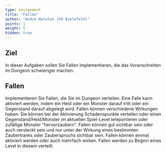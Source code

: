 ```yaml
---
type: assignment
title: "Fallen"
author: "Andre Matutat (FH Bielefeld)"
points: 1
weight: 5
hidden: true
---
```


## Ziel

In dieser Aufgaben sollen Sie Fallen implementieren, die das Voranschreiten im Dungeon schwieriger machen.

## Fallen

Implementieren Sie Fallen, die Sie im Dungeon verteilen. Eine Falle kann
aktiviert werden, indem ein Held oder ein Monster darauf tritt oder ein
Gegenstand darauf abgelegt wird. Fallen können verschiedene Wirkungen
haben: Sie können bei der Aktivierung Schadenspunkte verteilen oder einen
Gegenstand/Held/Monster im aktuellen Spiel-Level teleportieren oder
zufällige Monster "hervorzaubern". Fallen können gut sichtbar sein oder
auch versteckt sein und nur unter der Wirkung eines bestimmten Zaubertranks
oder Zauberspruchs sichtbar sein. Fallen können einmal aktiviert werden
oder auch mehrfach wirken. Fallen werden zu Beginn eines Level in diesem verteilt.
